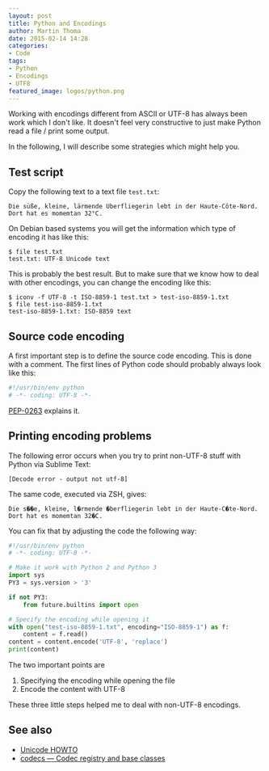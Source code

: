 ```yaml
---
layout: post
title: Python and Encodings
author: Martin Thoma
date: 2015-02-14 14:28
categories: 
- Code
tags: 
- Python
- Encodings
- UTF8
featured_image: logos/python.png
---
```

Working with encodings different from ASCII or UTF-8 has always been work
which I don't like. It doesn't feel very constructive to just make Python
read a file / print some output.

In the following, I will describe some strategies which might help you.


## Test script

Copy the following text to a text file `test.txt`:

```text
Die süße, kleine, lärmende Überfliegerin lebt in der Haute-Côte-Nord.
Dort hat es momemtan 32°C.
```

On Debian based systems you will get the information which type of encoding it
has like this:

```text
$ file test.txt
test.txt: UTF-8 Unicode text
```

This is probably the best result. But to make sure that we know how to deal
with other encodings, you can change the encoding like this:

```text
$ iconv -f UTF-8 -t ISO-8859-1 test.txt > test-iso-8859-1.txt
$ file test-iso-8859-1.txt 
test-iso-8859-1.txt: ISO-8859 text
```


## Source code encoding

A first important step is to define the source code encoding. This is done
with a comment. The first lines of Python code should probably always look
like this:

```python
#!/usr/bin/env python
# -*- coding: UTF-8 -*-
```

[PEP-0263](https://www.python.org/dev/peps/pep-0263/) explains it.


## Printing encoding problems

The following error occurs when you try to print non-UTF-8 stuff with Python
via Sublime Text:

```text
[Decode error - output not utf-8]
```

The same code, executed via ZSH, gives:

```text
Die s��e, kleine, l�rmende �berfliegerin lebt in der Haute-C�te-Nord.
Dort hat es momemtan 32�C.
```

You can fix that by adjusting the code the following way:


```python
#!/usr/bin/env python
# -*- coding: UTF-8 -*-

# Make it work with Python 2 and Python 3
import sys
PY3 = sys.version > '3'

if not PY3:
    from future.builtins import open

# Specify the encoding while opening it
with open("test-iso-8859-1.txt", encoding="ISO-8859-1") as f:
    content = f.read()
content = content.encode('UTF-8', 'replace')
print(content)
```

The two important points are

1. Specifying the encoding while opening the file
2. Encode the content with UTF-8

These three little steps helped me to deal with non-UTF-8 encodings.


## See also
* [Unicode HOWTO](https://docs.python.org/2/howto/unicode.html)
* [codecs — Codec registry and base classes](https://docs.python.org/3/library/codecs.html)